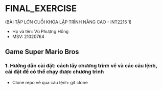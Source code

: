 # FINAL_EXERCISE 
(BÀI TẬP LỚN CUỐI KHÓA LẬP TRÌNH NÂNG CAO - INT2215 1)
* Họ và tên: Vũ Phượng Hồng 
* MSV: 21020764
## Game Super Mario Bros
### 1. Hướng dẫn cài đặt: cách lấy chương trình về và các câu lệnh, cài đặt để có thể chạy được chương trình
* Clone repo về qua câu lệnh: git clone
